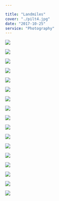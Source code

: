 ```yaml
---

title: "Landmiles"
cover: "./pilt4.jpg"
date: "2017-10-25"
service: "Photography"
---
```

![](./pilt6.jpg)

![](./pilt7.jpg)

![](./pilt8.jpg)

![](./pilt9.jpg//)

![](./pilt10.jpg)

![](./pilt11.jpg//)

![](./pilt12.jpg)

![](./pilt13.jpg)

![](./pilt14.jpg)

![](./pilt15.jpg)

![](./pilt16.jpg)

![](./pilt17.jpg)

![](./pilt18.jpg)

![](./pilt19.jpg)

![](./pilt20.jpg)

![](./pilt21.jpg)

![](./pilt22.jpg//)
